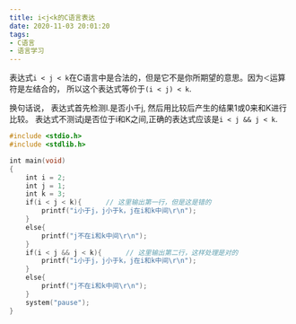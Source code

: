 ```yaml
---
title: i<j<k的C语言表达
date: 2020-11-03 20:01:20
tags:
- C语言
- 语言学习
---
```


表达式`i < j < k`在C语言中是合法的，但是它不是你所期望的意思。因为`＜`运算符是左结合的， 所以这个表达式等价于`(i < j) < k`.

换句话说， 表达式首先检测l.是否小千j, 然后用比较后产生的结果1或0来和K进行比较。 表达式不测试j是否位于i和K之间,正确的表达式应该是`i < j && j < k`.

```C
#include <stdio.h>
#include <stdlib.h>

int main(void)
{
    int i = 2;
    int j = 1;
    int k = 3;
    if(i < j < k){      // 这里输出第一行，但是这是错的
        printf("i小于j，j小于k，j在i和k中间\r\n");
    }
    else{
        printf("j不在i和k中间\r\n");
    }
    if(i < j && j < k){      // 这里输出第二行，这样处理是对的
        printf("i小于j，j小于k，j在i和k中间\r\n");
    }
    else{
        printf("j不在i和k中间\r\n");
    }
    system("pause");
}
```
